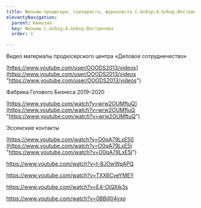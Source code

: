 ```yaml
---
title: Фильмы продюсера, сценариста, журналиста С.&nbsp;А.&nbsp;Вострилова
eleventyNavigation:
  parent: Кинозал
  key: Фильмы С.&nbsp;А.&nbsp;Вострилова
  order: 1

---
```

<p>Видео материалы продюсерского центра &laquo;Деловое сотрудничество&raquo;</p>

[https://www.youtube.com/user/OOODS2013/videos](https://www.youtube.com/user/OOODS2013/videos "https://www.youtube.com/user/OOODS2013/videos")

  
<p>Фабрика Готового Бизнеса 2019&ndash;2020</p>

[https://www.youtube.com/watch?v=wrw2OUMftuQ](https://www.youtube.com/watch?v=wrw2OUMftuQ "https://www.youtube.com/watch?v=wrw2OUMftuQ")

  
<p>Эссенские контакты</p>

  
[https://www.youtube.com/watch?v=O0qA79LxE5I](https://www.youtube.com/watch?v=O0qA79LxE5I "https://www.youtube.com/watch?v=O0qA79LxE5I")

  
https://www.youtube.com/watch?v=t-8JOwWpAPQ

https://www.youtube.com/watch?v=TXX6CveYMEY

https://www.youtube.com/watch?v=E4-OlQXik3s

https://www.youtube.com/watch?v=0BBiIl04vxo